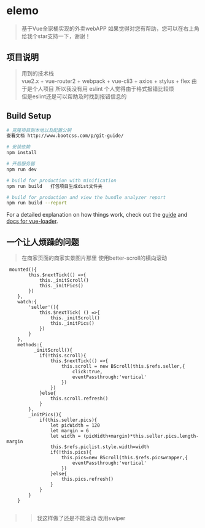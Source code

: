 # elemo

> 基于Vue全家桶实现的外卖webAPP
> 如果觉得对您有帮助，您可以在右上角给我个star支持一下，谢谢！

## 项目说明
> 用到的技术栈  
vue2.x + vue-router2 + webpack + vue-cli3 + axios + stylus + flex 
> 由于是个人项目  所以我没有用 eslint  个人觉得由于格式报错比较烦  
> 但是eslint还是可以帮助及时找到报错信息的

## Build Setup

``` bash
# 克隆项目到本地以及配置公钥
查看文档 http://www.bootcss.com/p/git-guide/

# 安装依赖  
npm install

# 开启服务器
npm run dev

# build for production with minification
npm run build   打包项目生成dist文件夹    

# build for production and view the bundle analyzer report
npm run build --report
```

For a detailed explanation on how things work, check out the [guide](http://vuejs-templates.github.io/webpack/) and [docs for vue-loader](http://vuejs.github.io/vue-loader).


## 一个让人烦躁的问题
> 在商家页面的商家实景图片那里   使用better-scroll的横向滚动  

```
 mounted(){
        this.$nextTick(() =>{
            this._initScroll()
            this._initPics()
        })
    },
    watch:{
        'seller'(){
            this.$nextTick( () =>{
                this._initScroll()
                this._initPics()
            })
        }
    },
    methods:{
          _initScroll(){
            if(!this.scroll){
                this.$nextTick(() =>{
                    this.scroll = new BScroll(this.$refs.seller,{
                        click:true,
                        eventPassthrough:'vertical'
                    })
                })
            }else{
                this.scroll.refresh()
            }
        },
        _initPics(){
            if(this.seller.pics){
                let picWidth = 120 
                let margin = 6
                let width = (picWidth+margin)*this.seller.pics.length-margin
                this.$refs.piclist.style.width=width 
                if(!this.pics){
                    this.pics=new BScroll(this.$refs.picswrapper,{
                        eventPassthrough:'vertical'
                    })
                }else{
                    this.pics.refresh()
                }
            }
        }
    }


```    
>> 我这样做了还是不能滚动  改用swiper
